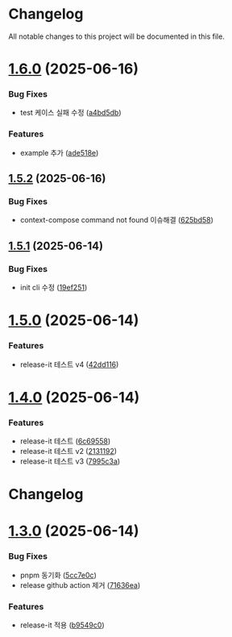# Changelog

All notable changes to this project will be documented in this file.



# [1.6.0](https://github.com/weproud/context-compose/compare/v1.5.2...v1.6.0) (2025-06-16)


### Bug Fixes

* test 케이스 실패 수정 ([a4bd5db](https://github.com/weproud/context-compose/commit/a4bd5dbc0c3ce7f99d48999c127478418cd211de))


### Features

* example 추가 ([ade518e](https://github.com/weproud/context-compose/commit/ade518e1213f848df4d70bf7431811c60b27e559))

## [1.5.2](https://github.com/weproud/context-compose/compare/v1.5.1...v1.5.2) (2025-06-16)


### Bug Fixes

* context-compose command not found 이슈해결 ([625bd58](https://github.com/weproud/context-compose/commit/625bd58754ccee862956060a3e54a2663c4d157b))

## [1.5.1](https://github.com/weproud/context-compose/compare/v1.5.0...v1.5.1) (2025-06-14)


### Bug Fixes

* init cli 수정 ([19ef251](https://github.com/weproud/context-compose/commit/19ef251836a5254052707773c2db7ec8f0a0509e))

# [1.5.0](https://github.com/weproud/context-compose/compare/v1.4.0...v1.5.0) (2025-06-14)


### Features

* release-it 테스트 v4 ([42dd116](https://github.com/weproud/context-compose/commit/42dd116347b18b7bef62b7c3a46c6e7e6e44c511))

# [1.4.0](https://github.com/weproud/context-compose/compare/v1.3.0...v1.4.0) (2025-06-14)


### Features

* release-it 테스트 ([6c69558](https://github.com/weproud/context-compose/commit/6c695583439809b8e77eaf2cc4404e086b4e36d9))
* release-it 테스트 v2 ([2131192](https://github.com/weproud/context-compose/commit/21311927013c4c97a6934eb2a0c8f5ef47171644))
* release-it 테스트 v3 ([7995c3a](https://github.com/weproud/context-compose/commit/7995c3a49ac15afd061e2072b15c7d554c27b375))

# Changelog

# [1.3.0](https://github.com/weproud/context-compose/compare/v1.2.1...v1.3.0) (2025-06-14)


### Bug Fixes

* pnpm 동기화 ([5cc7e0c](https://github.com/weproud/context-compose/commit/5cc7e0ce710d5f2e4d38d9a2e2cebfcbbd4eaf2d))
* release github action 제거 ([71636ea](https://github.com/weproud/context-compose/commit/71636ea532d5e220851b2d6c0a0c562c30187356))


### Features

* release-it 적용 ([b9549c0](https://github.com/weproud/context-compose/commit/b9549c033be8c3d284c1d7d3e2988432581adb27))
